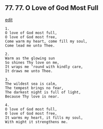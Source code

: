 
## 77.  77. O Love of God Most Full
[edit](https://docs.google.com/document/d/1AteuXu_00MNX4DjM4o7HA0rgxXVzlN0t/edit?mode=html)






    1.
    O love of God most full,
    O love of God most free,
    Come warm my heart, come fill my soul,
    Come lead me unto Thee.

    2.
    Warm as the glowing sun
    So shines Thy love on me,
    It wraps me ‘round with kindly care,
    It draws me unto Thee.

    3.
    The wildest sea is calm,
    The tempest brings no fear,
    The darkest night is full of light,
    Because Thy love is near.

    4.
    O love of God most full,
    O love of God most free,
    It warms my heart, it fills my soul,
    With might it strengthens me.
